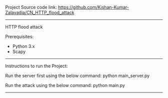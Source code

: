 Project Source code link: https://github.com/Kishan-Kumar-Zalavadia/CN_HTTP_flood_attack
_____________________________________________________________________________________________________________________________________________

HTTP flood attack

Prerequisites:
- Python 3.x
- Scapy

_____________________________________________________________________________________________________________________________________________

Instructions to run the Project:


Run the server first using the below command:
	python main_server.py

Run the attack using the below command:
	python main.py

_____________________________________________________________________________________________________________________________________________